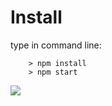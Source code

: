 # Install

type in command line:
```
	> npm install
	> npm start
```
[<img src="http://i.imgur.com/sss6Ns7.png">](Preview)

